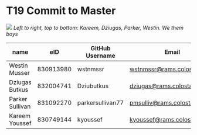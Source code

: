 # T19 Commit to Master
![](https://github.com/csucs314s19/t19/blob/photo/team/images/group%20photo.jpg?raw=true)
*Left to right, top to bottom: Kareem, Dziugas, Parker, Westin. We them boys* 

| name | eID | GitHub Username | Email |
|------|-----|-----------------|-------|
|Westin Musser|830913980|wstnmssr|wstnmssr@rams.colostate.edu|
|Dziugas Butkus|832004741|Dziubutkus|dziugas@rams.colostate.edu|
|Parker Sullivan|831092270|parkersullivan77|pmsulliv@rams.colostate.edu|
|Kareem Youssef|830749144|kyoussef|kyoussef@rams.colostate.edu|
